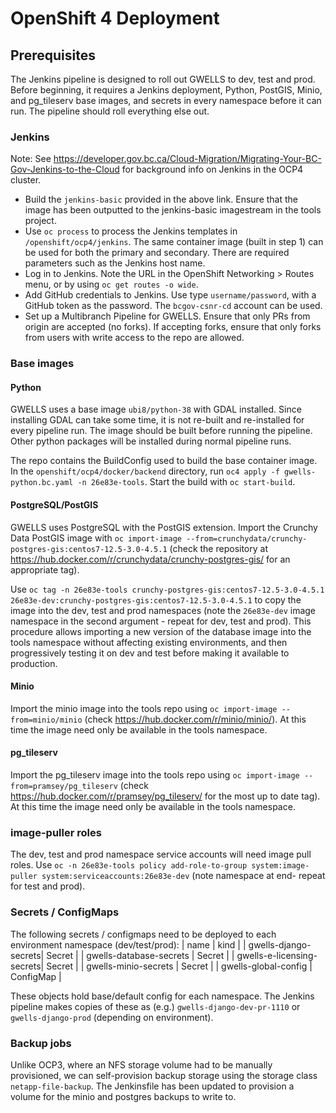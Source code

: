 # OpenShift 4 Deployment

## Prerequisites

The Jenkins pipeline is designed to roll out GWELLS to dev, test and prod.  Before beginning, it requires a Jenkins deployment,
Python, PostGIS, Minio, and pg_tileserv base images, and secrets in every namespace before it can run. The pipeline should roll everything else out.


### Jenkins
Note: See https://developer.gov.bc.ca/Cloud-Migration/Migrating-Your-BC-Gov-Jenkins-to-the-Cloud for background info on Jenkins in the OCP4 cluster.

* Build the `jenkins-basic` provided in the above link. Ensure that the image has been outputted to the jenkins-basic imagestream in the tools project.
* Use `oc process` to process the Jenkins templates in `/openshift/ocp4/jenkins`. The same container image (built in step 1) can be used for both the primary and secondary. There are required parameters such as the Jenkins host name.
* Log in to Jenkins.  Note the URL in the OpenShift Networking > Routes menu, or by using `oc get routes -o wide`.
* Add GitHub credentials to Jenkins. Use type `username/password`, with a GitHub token as the password.  The `bcgov-csnr-cd` account can be used.
* Set up a Multibranch Pipeline for GWELLS. Ensure that only PRs from origin are accepted (no forks).  If accepting forks, ensure that only forks from
users with write access to the repo are allowed.

### Base images

#### Python

GWELLS uses a base image `ubi8/python-38` with GDAL installed.  Since installing GDAL can take some time, it is not re-built and re-installed for every
pipeline run.  The image should be built before running the pipeline. Other python packages will be installed during normal pipeline runs.

The repo contains the BuildConfig used to build the base container image.  In the `openshift/ocp4/docker/backend` directory, run `oc4 apply -f gwells-python.bc.yaml -n 26e83e-tools`. Start the build with `oc start-build`.

#### PostgreSQL/PostGIS

GWELLS uses PostgreSQL with the PostGIS extension. Import the Crunchy Data PostGIS image with `oc import-image --from=crunchydata/crunchy-postgres-gis:centos7-12.5-3.0-4.5.1` (check the repository at https://hub.docker.com/r/crunchydata/crunchy-postgres-gis/
for an appropriate tag). 

Use `oc tag -n 26e83e-tools crunchy-postgres-gis:centos7-12.5-3.0-4.5.1 26e83e-dev:crunchy-postgres-gis:centos7-12.5-3.0-4.5.1` to copy the image into the dev, test and prod namespaces (note the `26e83e-dev` image namespace in the second argument - repeat for dev, test and prod).  This procedure allows importing a new version of the database image into the tools namespace without affecting existing environments, and then progressively testing it on dev and test before making it available to production. 

#### Minio

Import the minio image into the tools repo using `oc import-image --from=minio/minio` (check https://hub.docker.com/r/minio/minio/). At this time the image need only be available in the tools namespace.

#### pg_tileserv

Import the pg_tileserv image into the tools repo using `oc import-image --from=pramsey/pg_tileserv` (check https://hub.docker.com/r/pramsey/pg_tileserv/ for the most up to date tag). At this time the image need only be available in the tools namespace.

### image-puller roles

The dev, test and prod namespace service accounts will need image pull roles.
Use `oc -n 26e83e-tools policy add-role-to-group system:image-puller system:serviceaccounts:26e83e-dev` (note namespace at end- repeat for test and prod).

### Secrets / ConfigMaps

The following secrets / configmaps need to be deployed to each environment namespace (dev/test/prod):
| name | kind |
| gwells-django-secrets| Secret |
| gwells-database-secrets | Secret |
| gwells-e-licensing-secrets| Secret |
| gwells-minio-secrets | Secret |
| gwells-global-config | ConfigMap |

These objects hold base/default config for each namespace. The Jenkins pipeline makes copies of these as (e.g.) `gwells-django-dev-pr-1110` or `gwells-django-prod` (depending on environment).

### Backup jobs

Unlike OCP3, where an NFS storage volume had to be manually provisioned, we can self-provision backup storage using the storage class `netapp-file-backup`.  The Jenkinsfile has been updated to provision a volume for the minio and postgres backups to write to.
